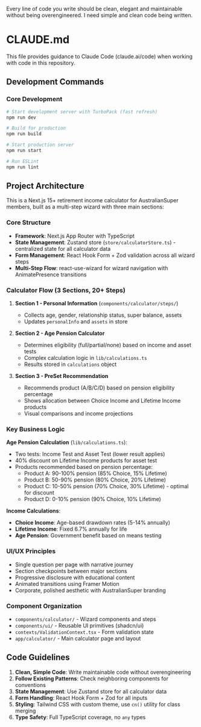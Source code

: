 Every line of code you write should be clean, elegant and maintainable without being overengineered. I need simple and clean code being written.


# CLAUDE.md

This file provides guidance to Claude Code (claude.ai/code) when working with code in this repository.

## Development Commands

### Core Development
```bash
# Start development server with TurboPack (fast refresh)
npm run dev

# Build for production
npm run build

# Start production server
npm run start

# Run ESLint
npm run lint
```

## Project Architecture

This is a Next.js 15+ retirement income calculator for AustralianSuper members, built as a multi-step wizard with three main sections:

### Core Structure
- **Framework**: Next.js App Router with TypeScript
- **State Management**: Zustand store (`store/calculatorStore.ts`) - centralized state for all calculator data
- **Form Management**: React Hook Form + Zod validation across all wizard steps
- **Multi-Step Flow**: react-use-wizard for wizard navigation with AnimatePresence transitions

### Calculator Flow (3 Sections, 20+ Steps)

1. **Section 1 - Personal Information** (`components/calculator/steps/`)
   - Collects age, gender, relationship status, super balance, assets
   - Updates `personalInfo` and `assets` in store

2. **Section 2 - Age Pension Calculator**
   - Determines eligibility (full/partial/none) based on income and asset tests
   - Complex calculation logic in `lib/calculations.ts`
   - Results stored in `calculations` object

3. **Section 3 - PreSet Recommendation**
   - Recommends product (A/B/C/D) based on pension eligibility percentage
   - Shows allocation between Choice Income and Lifetime Income products
   - Visual comparisons and income projections

### Key Business Logic

**Age Pension Calculation** (`lib/calculations.ts`):
- Two tests: Income Test and Asset Test (lower result applies)
- 40% discount on Lifetime Income products for asset test
- Products recommended based on pension percentage:
  - Product A: 90-100% pension (85% Choice, 15% Lifetime)
  - Product B: 50-90% pension (80% Choice, 20% Lifetime)
  - Product C: 10-50% pension (70% Choice, 30% Lifetime) - optimal for discount
  - Product D: 0-10% pension (90% Choice, 10% Lifetime)

**Income Calculations**:
- **Choice Income**: Age-based drawdown rates (5-14% annually)
- **Lifetime Income**: Fixed 6.7% annually for life
- **Age Pension**: Government benefit based on means testing

### UI/UX Principles
- Single question per page with narrative journey
- Section checkpoints between major sections
- Progressive disclosure with educational content
- Animated transitions using Framer Motion
- Corporate, polished aesthetic with AustralianSuper branding

### Component Organization
- `components/calculator/` - Wizard components and steps
- `components/ui/` - Reusable UI primitives (shadcn/ui)
- `contexts/ValidationContext.tsx` - Form validation state
- `app/calculator/` - Main calculator page and layout

## Code Guidelines

1. **Clean, Simple Code**: Write maintainable code without overengineering
2. **Follow Existing Patterns**: Check neighboring components for conventions
3. **State Management**: Use Zustand store for all calculator data
4. **Form Handling**: React Hook Form + Zod for all inputs
5. **Styling**: Tailwind CSS with custom theme, use `cn()` utility for class merging
6. **Type Safety**: Full TypeScript coverage, no `any` types
